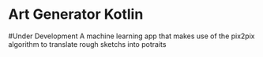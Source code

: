 # Art Generator Kotlin
#Under Development
A machine learning app that makes use of the pix2pix algorithm to translate rough sketchs into potraits

